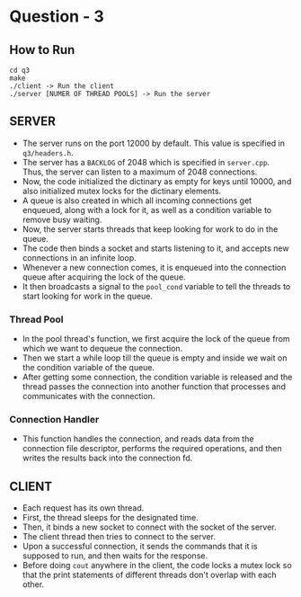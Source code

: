 # Question - 3
## How to Run
```
cd q3
make
./client -> Run the client
./server [NUMER OF THREAD POOLS] -> Run the server
```
## SERVER
* The server runs on the port 12000 by default. This value is specified in `q3/headers.h`.
* The server has a `BACKLOG` of 2048 which is specified in `server.cpp`. Thus, the server can listen to a maximum of 2048 connections.
* Now, the code initialized the dictinary as empty for keys until 10000, and also initialized mutex locks for the dictinary elements.
* A queue is also created in which all incoming connections get enqueued, along with a lock for it, as well as a condition variable to remove busy waiting.
* Now, the server starts threads that keep looking for work to do in the queue.
* The code then binds a socket and starts listening to it, and accepts new connections in an infinite loop.
* Whenever a new connection comes, it is enqueued into the connection queue after acquiring the lock of the queue.
* It then broadcasts a signal to the `pool_cond` variable to tell the threads to start looking for work in the queue.
### Thread Pool
* In the pool thread's function, we first acquire the lock of the queue from which we want to dequeue the connection.
* Then we start a while loop till the queue is empty and inside we wait on the condition variable of the queue.
* After getting some connection, the condition variable is released and the thread passes the connection into another function that processes and communicates with the connection.
### Connection Handler
* This function handles the connection, and reads data from the connection file descriptor, performs the required operations, and then writes the results back into the connection fd.
## CLIENT
* Each request has its own thread.
* First, the thread sleeps for the designated time.
* Then, it binds a new socket to connect with the socket of the server.
* The client thread then tries to connect to the server.
* Upon a successful connection, it sends the commands that it is supposed to run, and then waits for the response.
* Before doing `cout` anywhere in the client, the code locks a mutex lock so that the print statements of different threads don't overlap with each other.